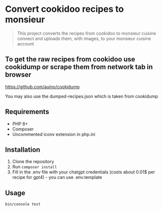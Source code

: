 # Convert cookidoo recipes to monsieur
> This project converts the recipes from cookidoo to monsieur cuisine connect and uploads them, with images, to your monsieur cuisine account
## To get the raw recipes from cookidoo use cookidump or scrape them from network tab in browser
https://github.com/auino/cookidump

You may also use the dumped-recipes.json which is taken from cookidump

## Requirements
- PHP 8+
- Composer
- Uncommented iconv extension in php.ini

## Installation
1. Clone the repository
2. Run `composer install`
3. Fill in the .env file with your chatgpt credentials (costs about 0.01$ per recipe for gpt4) - you can use .env.template

## Usage
`bin/console test`
